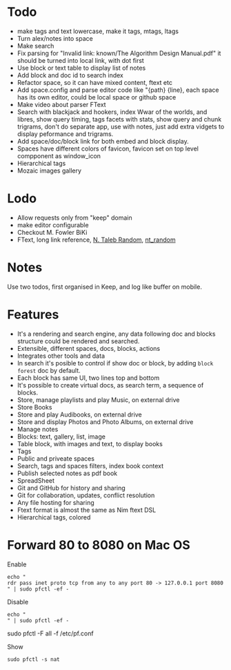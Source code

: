 # Todo

- make tags and text lowercase, make it tags, mtags, ltags
- Turn alex/notes into space
- Make search
- Fix parsing for "Invalid link: known/The Algorithm Design Manual.pdf" it should be turned into local link, with dot first
- Use block or text table to display list of notes
- Add block and doc id to search index
- Refactor space, so it can have mixed content, ftext etc
- Add space.config and parse editor code like "{path} {line}, each space has its own editor, could
  be local space or github space
- Make video about parser FText
- Search with blackjack and hookers, index Wwar of the worlds, and libres, show query timing, tags facets with stats,
  show query and chunk trigrams, don't do separate app, use with notes, just add extra vidgets to display
  peformance and trigrams.
- Add space/doc/block link for both embed and block display.
- Spaces have different colors of favicon, favicon set on top level compponent as window_icon
- Hierarchical tags
- Mozaic images gallery

# Lodo

- Allow requests only from "keep" domain
- make editor configurable
- Checkout M. Fowler BiKi
- FText, long link reference, [N. Taleb Random](nt_random), [nt_random](http://ntaleb.org/random)

# Notes

Use two todos, first organised in Keep, and log like buffer on mobile.

# Features

- It's a rendering and search engine, any data following doc and blocks structure could be rendered and searched.
- Extensible, different spaces, docs, blocks, actions
- Integrates other tools and data
- In search it's posible to control if show doc or block, by adding `block forest` doc by default.
- Each block has same UI, two lines top and bottom
- It's possible to create virtual docs, as search term, a sequence of blocks.
- Store, manage playlists and play Music, on external drive
- Store Books
- Store and play Audibooks, on external drive
- Store and display Photos and Photo Albums, on external drive
- Manage notes
- Blocks: text, gallery, list, image
- Table block, with images and text, to display books
- Tags
- Public and priveate spaces
- Search, tags and spaces filters, index book context
- Publish selected notes as pdf book
- SpreadSheet
- Git and GitHub for history and sharing
- Git for collaboration, updates, conflict resolution
- Any file hosting for sharing
- Ftext format is almost the same as Nim ftext DSL
- Hierarchical tags, colored

# Forward 80 to 8080 on Mac OS

Enable

```
echo "
rdr pass inet proto tcp from any to any port 80 -> 127.0.0.1 port 8080
" | sudo pfctl -ef -
```

Disable

```
echo "
" | sudo pfctl -ef -
```

sudo pfctl -F all -f /etc/pf.conf

Show

```
sudo pfctl -s nat
```